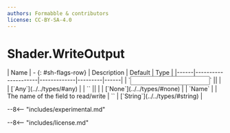 ```yaml
---
authors: Formabble & contributors
license: CC-BY-SA-4.0
---
```



# Shader.WriteOutput

<div class="sh-parameters" markdown="1">
| Name | - {: #sh-flags-row} | Description | Default | Type |
|------|---------------------|-------------|---------|------|
| `<input>` || | | [`Any`](../../types/#any) |
| `<output>` || | | [`None`](../../types/#none) |
| `Name` |  | The name of the field to read/write | `` | [`String`](../../types/#string) |

</div>

--8<-- "includes/experimental.md"



--8<-- "includes/license.md"

